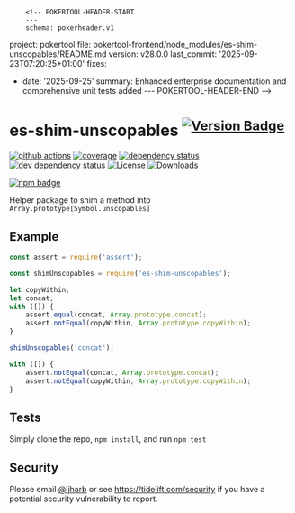         <!-- POKERTOOL-HEADER-START
        ---
        schema: pokerheader.v1
project: pokertool
file: pokertool-frontend/node_modules/es-shim-unscopables/README.md
version: v28.0.0
last_commit: '2025-09-23T07:20:25+01:00'
fixes:
- date: '2025-09-25'
  summary: Enhanced enterprise documentation and comprehensive unit tests added
        ---
        POKERTOOL-HEADER-END -->
# es-shim-unscopables <sup>[![Version Badge][npm-version-svg]][package-url]</sup>

[![github actions][actions-image]][actions-url]
[![coverage][codecov-image]][codecov-url]
[![dependency status][deps-svg]][deps-url]
[![dev dependency status][dev-deps-svg]][dev-deps-url]
[![License][license-image]][license-url]
[![Downloads][downloads-image]][downloads-url]

[![npm badge][npm-badge-png]][package-url]

Helper package to shim a method into `Array.prototype[Symbol.unscopables]`

## Example

```js
const assert = require('assert');

const shimUnscopables = require('es-shim-unscopables');

let copyWithin;
let concat;
with ([]) {
    assert.equal(concat, Array.prototype.concat);
    assert.notEqual(copyWithin, Array.prototype.copyWithin);
}

shimUnscopables('concat');

with ([]) {
    assert.notEqual(concat, Array.prototype.concat);
    assert.notEqual(copyWithin, Array.prototype.copyWithin);
}
```

## Tests
Simply clone the repo, `npm install`, and run `npm test`

## Security

Please email [@ljharb](https://github.com/ljharb) or see https://tidelift.com/security if you have a potential security vulnerability to report.

[package-url]: https://npmjs.org/package/es-shim-unscopables
[npm-version-svg]: https://versionbadg.es/ljharb/es-shim-unscopables.svg
[deps-svg]: https://david-dm.org/ljharb/es-shim-unscopables.svg
[deps-url]: https://david-dm.org/ljharb/es-shim-unscopables
[dev-deps-svg]: https://david-dm.org/ljharb/es-shim-unscopables/dev-status.svg
[dev-deps-url]: https://david-dm.org/ljharb/es-shim-unscopables#info=devDependencies
[npm-badge-png]: https://nodei.co/npm/es-shim-unscopables.png?downloads=true&stars=true
[license-image]: https://img.shields.io/npm/l/es-shim-unscopables.svg
[license-url]: LICENSE
[downloads-image]: https://img.shields.io/npm/dm/es-shim-unscopables.svg
[downloads-url]: https://npm-stat.com/charts.html?package=es-shim-unscopables
[codecov-image]: https://codecov.io/gh/ljharb/es-shim-unscopables/branch/main/graphs/badge.svg
[codecov-url]: https://app.codecov.io/gh/ljharb/es-shim-unscopables/
[actions-image]: https://img.shields.io/endpoint?url=https://github-actions-badge-u3jn4tfpocch.runkit.sh/ljharb/es-shim-unscopables
[actions-url]: https://github.com/ljharb/es-shim-unscopables/actions
